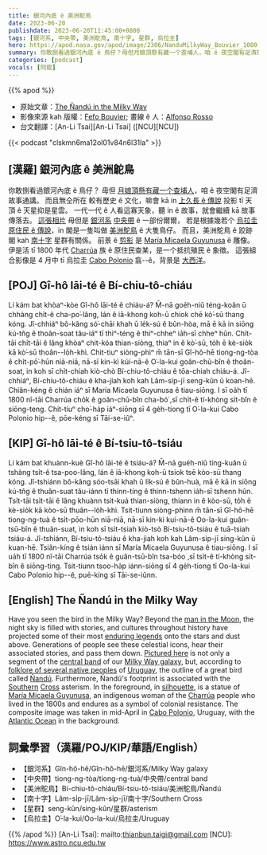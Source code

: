 ```yaml
---
title: 銀河內底 ê 美洲鴕鳥
date: 2023-06-20
publishdate: 2023-06-20T11:45:00+0800
tags: [銀河系, 中央帶, 美洲鴕鳥, 南十字, 星群, 烏拉圭]
hero: https://apod.nasa.gov/apod/image/2306/NanduMilkyWay_Bouvier_1080.jpg
summary: 你敢捌看過銀河內底 ê 鳥仔？毋但月娘頂懸有藏一个查埔人，咱 ê 夜空閣有足濟故事通講。
categories: [podcast]
vocals: [阿錕]
---
```


{{% apod %}}

- 原始文章：[The Ñandú in the Milky Way](https://apod.nasa.gov/apod/ap230620.html)
- 影像來源 kah 版權：[Fefo Bouvier](https://www.instagram.com/fefobouvier/); 畫線 ê 人：[Alfonso Rosso](https://www.instagram.com/fonchirosso/)
- 台文翻譯：[An-Li Tsai][An-Li Tsai] ([NCU][NCU])

{{< podcast "clskmn6ma12ol01v84n6l31la" >}}

## [漢羅] 銀河內底 ê 美洲鴕鳥
你敢捌看過銀河內底 ê 鳥仔？
毋但 [月娘頂懸有藏一个查埔人][man in the Moon]，咱 ê 夜空閣有足濟故事通講。
而且無仝所在 較有歷史 ê 文化，嘛會 kā in [上久長 ê 傳說][enduring legends] 投影 tī 天頂 ê 天星抑是星雲。
一代一代 ê 人看這寡天象，聽 in ê 故事，就會繼續 kā 故事傳落去。
[這張相片][Pictured here] 毋但是 [銀河系][Milky Way galaxy] [中央帶][central band] ê 一部份爾爾，
若是根據幾若个 [烏拉圭][Uruguay] [原住民 ê 傳說][folklore of several native peoples]，in 閣是一隻叫做 [美洲鴕鳥][Ñandú] ê 大隻鳥仔。
而且，美洲鴕鳥 ê 跤跡閣 kah [南][Southern][十字][Cross] 星群有關係。
前景 ê [剪影][silhouette] 是 [María Micaela Guyunusa][María Micaela Guyunusa] ê 雕像。
伊是活 tī 1800 年代 [Charrúa][Charrúa] 族 ê 原住民查某，是一个抵抗殖民 ê 象徵。
這張組合影像是 4 月中 tī 烏拉圭 [Cabo Polonio][Cabo Polonio] 翕--ê，背景是 [大西洋][Atlantic Ocean]。

## [POJ] Gî-hô lāi-té ê Bí-chiu-tô-chiáu
Lí kám bat khòaⁿ-kòe Gî-hô lāi-té ê chiáu-á?
M̄-nā goe̍h-niû téng-koân ū chhàng chi̍t-ê cha-po͘-lâng, lán ê iā-khong koh-ū chiok chē kò͘-sū thang kóng.
Jî-chhiáⁿ bô-kâng só͘-chāi khah ū le̍k-sú ê bûn-hòa, mā ē kā in siōng kú-tn̂g ê thoân-soat tâu-iáⁿ tī thiⁿ-téng ê thiⁿ-chheⁿ ia̍h-sī chheⁿ hûn.
Chi̍t-tāi chi̍t-tāi ê lâng khòaⁿ chit-kóa thian-siòng, thiaⁿ in ê kò͘-sū, to̍h ē kè-sio̍k kā kò͘-sū thoân--lo̍h-khì.
Chit-tiuⁿ siòng-phìⁿ m̄ tān-sī Gî-hô-hē tiong-ng-tòa ê chi̍t-pō͘-hūn niā-niā, nā-sī kin-kì kúi-nā-ê O͘-la-kui goân-chū-bîn ê thoân-soat, in koh sī chi̍t-chiah kiò-chò Bí-chiu-tô-chiáu ê tōa-chiah chiáu-á.
Jî-chhiáⁿ, Bí-chiu-tô-chiáu ê kha-jiah koh kah Lâm-si̍p-jī seng-kûn ū koan-hē.
Chiân-kéng ê chián iáⁿ sī María Micaela Guyunusa ê tiau-siōng.
I sī oa̍h tī 1800 nî-tāi Charrúa cho̍k ê goân-chū-bîn cha-bó͘ ,sī chi̍t-ê tí-khòng si̍t-bîn ê siōng-teng.
Chit-tiuⁿ cho͘-ha̍p iáⁿ-siōng sī 4 ge̍h-tiong tī O͘-la-kui Cabo Polonio hip--ê, pōe-kéng sī Tāi-se-iûⁿ.

## [KIP] Gî-hô lāi-té ê Bí-tsiu-tô-tsiáu
Lí kám bat khuànn-kuè Gî-hô lāi-té ê tsiáu-á?
M̄-nā gue̍h-niû tíng-kuân ū tshàng tsi̍t-ê tsa-poo-lâng, lán ê iā-khong koh-ū tsiok tsē kòo-sū thang kóng.
Jî-tshiánn bô-kâng sóo-tsāi khah ū li̍k-sú ê bûn-huà, mā ē kā in siōng kú-tn̂g ê thuân-suat tâu-iánn tī thinn-tíng ê thinn-tshenn ia̍h-sī tshenn hûn.
Tsi̍t-tāi tsi̍t-tāi ê lâng khuànn tsit-kuá thian-siòng, thiann in ê kòo-sū, to̍h ē kè-sio̍k kā kòo-sū thuân--lo̍h-khì.
Tsit-tiunn siòng-phìnn m̄ tān-sī Gî-hô-hē tiong-ng-tuà ê tsi̍t-pōo-hūn niā-niā, nā-sī kin-kì kuí-nā-ê Oo-la-kui guân-tsū-bîn ê thuân-suat, in koh sī tsi̍t-tsiah kiò-tsò Bí-tsiu-tô-tsiáu ê tuā-tsiah tsiáu-á.
Jî-tshiánn, Bí-tsiu-tô-tsiáu ê kha-jiah koh kah Lâm-si̍p-jī sing-kûn ū kuan-hē.
Tsiân-kíng ê tsián iánn sī María Micaela Guyunusa ê tiau-siōng.
I sī ua̍h tī 1800 nî-tāi Charrúa tso̍k ê guân-tsū-bîn tsa-bóo ,sī tsi̍t-ê tí-khòng si̍t-bîn ê siōng-ting.
Tsit-tiunn tsoo-ha̍p iánn-siōng sī 4 ge̍h-tiong tī Oo-la-kui Cabo Polonio hip--ê, puē-kíng sī Tāi-se-iûnn.

## [English] The Ñandú in the Milky Way
Have you seen the bird in the Milky Way?
Beyond the [man in the Moon][man in the Moon], the night sky is filled with stories, and cultures throughout history have projected some of their most [enduring legends][enduring legends] onto the stars and dust above.
Generations of people see these celestial icons, hear their associated stories, and pass them down.
[Pictured here][Pictured here] is not only a segment of the [central band][central band] of our [Milky Way galaxy][Milky Way galaxy], but, according to [folklore of several native peoples][folklore of several native peoples] of [Uruguay][Uruguay], the outline of a great bird called [Ñandú][Ñandú].
Furthermore, Ñandú's footprint is associated with the [Southern][Southern] [Cross][Cross] asterism.
In the foreground, in [silhouette][silhouette], is a statue of [María Micaela Guyunusa][María Micaela Guyunusa], an indigenous woman of the [Charrúa][Charrúa] people who lived in the 1800s and endures as a symbol of colonial resistance.
The composite image was taken in mid-April in [Cabo Polonio][Cabo Polonio], Uruguay, with the [Atlantic Ocean][Atlantic Ocean] in the background.

## 詞彙學習（漢羅/POJ/KIP/華語/English）
- 【銀河系】Gîn-hô-hē/Gîn-hô-hē/銀河系/Milky Way galaxy
- 【中央帶】tiong-ng-tòa/tiong-ng-tuà/中央帶/central band
- 【美洲鴕鳥】Bí-chiu-tô-chiáu/Bí-tsiu-tô-tsiáu/美洲鴕鳥/Ñandú
- 【南十字】Lâm-si̍p-jī/Lâm-si̍p-jī/南十字/Southern Cross
- 【星群】seng-kûn/sing-kûn/星群/asterism
- 【烏拉圭】O͘-la-kui/Oo-la-kui/烏拉圭/Uruguay

{{% /apod %}}
[An-Li Tsai]: mailto:thianbun.taigi@gmail.com
[NCU]: https://www.astro.ncu.edu.tw

[copyright]: https://apod.nasa.gov/apod/fap/lib/about_apod.html#srapply
[License]: https://creativecommons.org/licenses/by/2.0/

[man in the Moon]:https://apod.nasa.gov/apod/ap220612.html
[enduring legends]:https://nightsky.jpl.nasa.gov/download-view.cfm?Doc_ID=666
[Pictured here]:https://www.instagram.com/p/CrhFtNvLWAS/
[central band]:https://apod.nasa.gov/apod/ap230319.html
[Milky Way galaxy]:http://www.atlasoftheuniverse.com/galaxy.html
[folklore of several native peoples]:https://www.mdpi.com/2073-445X/12/4/805
[Uruguay]:https://en.wikipedia.org/wiki/Uruguay
[Ñandú]:https://en.wikipedia.org/wiki/Rhea_(bird)
[Southern]:https://apod.nasa.gov/apod/ap210125.html
[Cross]:https://en.wikipedia.org/wiki/Crux
[silhouette]:https://apod.nasa.gov/apod/ap210112.html
[María Micaela Guyunusa]:https://en.wikipedia.org/wiki/Mar%C3%ADa_Micaela_Guyunusa
[Charrúa]:https://en.wikipedia.org/wiki/Charr%C3%Baa
[Cabo Polonio]:https://youtu.be/6yCSLDx3OB4
[Atlantic Ocean]:https://en.wikipedia.org/wiki/Atlantic_Ocean
